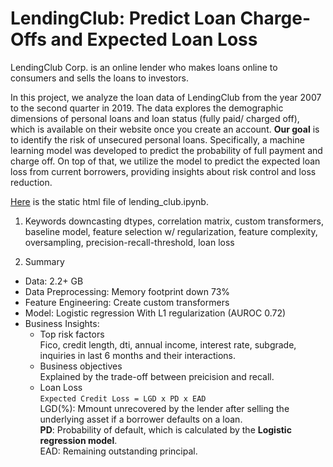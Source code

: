 # LendingClub: Predict Loan Charge-Offs and Expected Loan Loss

LendingClub Corp. is an online lender who makes loans online to consumers and sells the loans to investors.

In this project, we analyze the loan data of LendingClub from the year 2007 to the second quarter in 2019. The data explores the demographic dimensions of personal loans and loan status (fully paid/ charged off), which is available on their website once you create an account. **Our goal** is to identify the risk of unsecured personal loans. Specifically, a machine learning model was developed to predict the probability of full payment and charge off. On top of that, we utilize the model to predict the expected loan loss from current borrowers, providing insights about risk control and loss reduction.

[Here](https://nbviewer.jupyter.org/github/wyattwang7/LendingClub/blob/master/lending_club.ipynb#7.1) is the static html file of lending_club.ipynb.

1. Keywords
downcasting dtypes, correlation matrix, custom transformers, baseline model, feature selection w/ regularization, feature complexity, oversampling, precision-recall-threshold, loan loss

2. Summary
* Data: 2.2+ GB
* Data Preprocessing: Memory footprint down 73%
* Feature Engineering: Create custom transformers
* Model: Logistic regression With L1 regularization (AUROC 0.72)
* Business Insights:
  - Top risk factors  
    Fico, credit length, dti, annual income, interest rate, subgrade, inquiries in last 6 months and their interactions.    
  - Business objectives  
    Explained by the trade-off between preicision and recall.  
  - Loan Loss  
    `Expected Credit Loss = LGD x PD x EAD`  
    LGD(%): Mmount unrecovered by the lender after selling the underlying asset if a borrower defaults on a loan.  
    **PD**: Probability of default, which is calculated by the **Logistic regression model**.  
    EAD: Remaining outstanding principal. 
